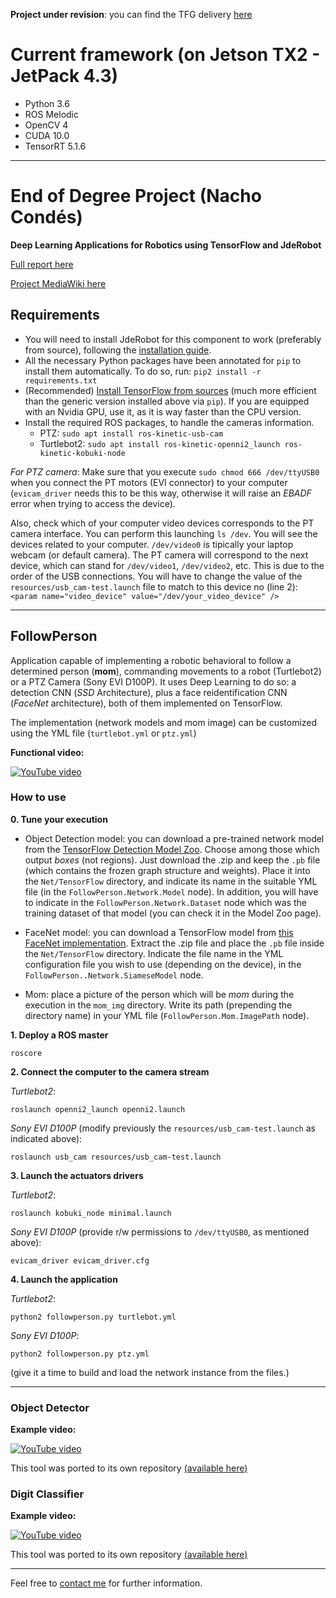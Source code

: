 __Project under revision__: you can find the TFG delivery [here](https://github.com/RoboticsLabURJC/2017-tfg-nacho_condes/releases/tag/TFG)

# Current framework (on Jetson TX2 - JetPack 4.3)
* Python 3.6
* ROS Melodic
* OpenCV 4
* CUDA 10.0
* TensorRT 5.1.6

---

# End of Degree Project (Nacho Condés)
__Deep Learning Applications for Robotics using TensorFlow and JdeRobot__


[Full report here](https://gsyc.urjc.es/jmplaza/students/tfg-deep_learning-object_detector-nacho_condes-2018.pdf)

[Project MediaWiki here](http://jderobot.org/Naxvm-tfg)

## Requirements
* You will need to install JdeRobot for this component to work (preferably from source), following the [installation guide](https://jderobot.org/Installation#From_source_code_at_GitHub).
* All the necessary Python packages have been annotated for <code>pip</code> to install them automatically. To do so, run:
`pip2 install -r requirements.txt`
* (Recommended) [Install TensorFlow from sources](https://www.tensorflow.org/install/install_sources) (much more efficient than the generic version installed above via `pip`). If you are equipped with an Nvidia GPU, use it, as it is way faster than the CPU version.
* Install the required ROS packages, to handle the cameras information.
    * PTZ: `sudo apt install ros-kinetic-usb-cam`
    * Turtlebot2: `sudo apt install ros-kinetic-openni2_launch ros-kinetic-kobuki-node`


_For PTZ camera_:
Make sure that you execute `sudo chmod 666 /dev/ttyUSB0` when you connect the PT motors (EVI connector) to your computer (`evicam_driver` needs this to be this way, otherwise it will raise an _EBADF_ error when trying to access the device).

Also, check which of your computer video devices corresponds to the PT camera interface. You can perform this launching `ls /dev`. You will see the devices related to your computer. `/dev/video0` is tipically your laptop webcam (or default camera). The PT camera will correspond to the next device, which can stand for `/dev/video1`, `/dev/video2`, etc. This is due to the order of the USB connections. You will have to change the value of the `resources/usb_cam-test.launch` file to match to this device no (line 2):
  `<param name="video_device" value="/dev/your_video_device" />`

***
## FollowPerson

Application capable of implementing a robotic behavioral to follow a determined person (__mom__), commanding movements to a robot (Turtlebot2) or a PTZ Camera (Sony EVI D100P). It uses Deep Learning to do so: a detection CNN (_SSD_ Architecture), plus a face reidentification CNN (_FaceNet_ architecture), both of them implemented on TensorFlow.

The implementation (network models and mom image) can be customized using the YML file (`turtlebot.yml` or `ptz.yml`)


**Functional video:**


[![YouTube video](http://img.youtube.com/vi/oKMR_QCT7EE/0.jpg)](https://www.youtube.com/watch?v=oKMR_QCT7EE)
<!--[![YouTube video](http://img.youtube.com/vi/ZH4MJVXKo1w/0.jpg)](https://www.youtube.com/watch?v=ZH4MJVXKo1w) -->


### How to use

**0. Tune your execution**

* Object Detection model: you can download a pre-trained network model from the [TensorFlow Detection Model Zoo](https://github.com/tensorflow/models/blob/master/research/object_detection/g3doc/detection_model_zoo.md). Choose among those which output _boxes_ (not regions). Just download the .zip and keep the `.pb` file (which contains the frozen graph structure and weights). Place it into the `Net/TensorFlow` directory, and indicate its name in the suitable YML file (in the `FollowPerson.Network.Model` node). In addition, you will have to indicate in the `FollowPerson.Network.Dataset` node which was the training dataset of that model (you can check it in the Model Zoo page).

* FaceNet model: you can download a TensorFlow model from [this FaceNet implementation](https://github.com/davidsandberg/facenet#pre-trained-models). Extract the .zip file and place the `.pb` file inside the `Net/TensorFlow` directory. Indicate the file name in the YML configuration file you wish to use (depending on the device), in the `FollowPerson..Network.SiameseModel` node.

* Mom: place a picture of the person which will be _mom_ during the execution in the `mom_img` directory. Write its path (prepending the directory name) in your YML file (`FollowPerson.Mom.ImagePath` node).


**1. Deploy a ROS master**

`roscore`

**2. Connect the computer to the camera stream**

_Turtlebot2_:

`roslaunch openni2_launch openni2.launch`

_Sony EVI D100P_ (modify previously the `resources/usb_cam-test.launch` as indicated above):

`roslaunch usb_cam resources/usb_cam-test.launch`

**3. Launch the actuators drivers**

_Turtlebot2_:

`roslaunch kobuki_node minimal.launch`

_Sony EVI D100P_ (provide r/w permissions to `/dev/ttyUSB0`, as mentioned above):

`evicam_driver evicam_driver.cfg`


**4. Launch the application**

_Turtlebot2_:

`python2 followperson.py turtlebot.yml`

_Sony EVI D100P_:

`python2 followperson.py ptz.yml`

(give it a time to build and load the network instance from the files.)


***
### Object Detector

__Example video:__

[
![YouTube video](http://img.youtube.com/vi/wmtAs7n-r2A/0.jpg)](https://www.youtube.com/watch?v=wmtAs7n-r2A)



This tool was ported to its own repository [(available here)](https://github.com/JdeRobot/dl-objectdetector)


### Digit Classifier

__Example video:__

[
![YouTube video](http://img.youtube.com/vi/x-OhWal38Ak/0.jpg)](https://www.youtube.com/watch?v=x-OhWal38Ak)



This tool was ported to its own repository [(available here)](https://github.com/JdeRobot/dl-digitclassifier)

***


Feel free to [contact me](mailto:nachocmstrato@gmail.com) for further information.
